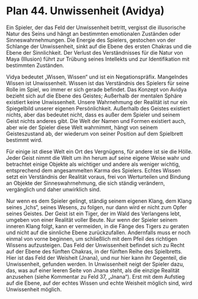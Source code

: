 # Plan 44. Unwissenheit (Avidya)

Ein Spieler, der das Feld der Unwissenheit betritt, vergisst die illusorische Natur des Seins und hängt an bestimmten emotionalen Zuständen oder Sinneswahrnehmungen. Die Energie des Spielers, gestochen von der Schlange der Unwissenheit, sinkt auf die Ebene des ersten Chakras und die Ebene der Sinnlichkeit. Der Verlust des Verständnisses für die Natur von Maya (Illusion) führt zur Trübung seines Intellekts und zur Identifikation mit bestimmten Zuständen.

Vidya bedeutet „Wissen, Wissen“ und ist ein Negationspräfix. Mangelndes Wissen ist Unwissenheit. Wissen ist das Verständnis des Spielers für seine Rolle im Spiel, wo immer er sich gerade befindet. Das Konzept von Avidya bezieht sich auf die Ebene des Geistes; Außerhalb der mentalen Sphäre existiert keine Unwissenheit. Unsere Wahrnehmung der Realität ist nur ein Spiegelbild unserer eigenen Persönlichkeit. Außerhalb des Geistes existiert nichts, aber das bedeutet nicht, dass es außer dem Spieler und seinem Geist nichts anderes gibt. Die Welt der Namen und Formen existiert auch, aber wie der Spieler diese Welt wahrnimmt, hängt von seinem Geisteszustand ab, der wiederum von seiner Position auf dem Spielbrett bestimmt wird.

Für einige ist diese Welt ein Ort des Vergnügens, für andere ist sie die Hölle. Jeder Geist nimmt die Welt um ihn herum auf seine eigene Weise wahr und betrachtet einige Objekte als wichtiger und andere als weniger wichtig, entsprechend dem angesammelten Karma des Spielers. Echtes Wissen setzt ein Verständnis der Realität voraus, frei von Werturteilen und Bindung an Objekte der Sinneswahrnehmung, die sich ständig verändern, vergänglich und daher unwirklich sind.

Nur wenn es dem Spieler gelingt, ständig seinem eigenen Klang, dem Klang seines „Ichs“, seines Wesens, zu folgen, nur dann wird er nicht zum Opfer seines Geistes. Der Geist ist ein Tiger, der im Wald des Verlangens lebt, umgeben von einer Realität voller Beute. Nur wenn der Spieler seinem inneren Klang folgt, kann er vermeiden, in die Fänge des Tigers zu geraten und nicht auf die sinnliche Ebene zurückzufallen. Andernfalls muss er noch einmal von vorne beginnen, um schließlich mit dem Pfeil des richtigen Wissens aufzusteigen. Das Feld der Unwissenheit befindet sich zu Recht auf der Ebene des fünften Chakras, in der fünften Reihe des Spielbretts. Hier ist das Feld der Weisheit (Jnana), und nur hier kann ihr Gegenteil, die Unwissenheit, gefunden werden. In Unwissenheit neigt der Spieler dazu, das, was auf einer leeren Seite von Jnana steht, als die einzige Realität anzusehen (siehe Kommentar zu Feld 37, „Jnana“). Erst mit dem Aufstieg auf die Ebene, auf der echtes Wissen und echte Weisheit möglich sind, wird Unwissenheit möglich.
